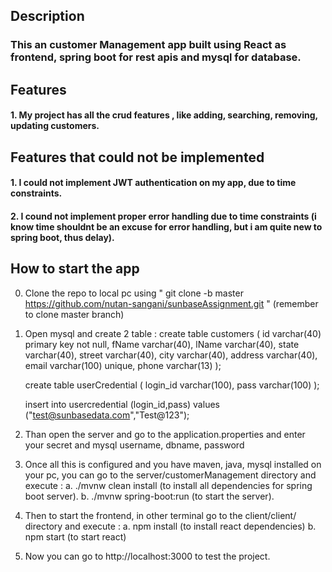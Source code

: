 ## Description
### This an customer Management app built using React as frontend, spring boot for rest apis and mysql for database.

## Features
#### 1. My project has all the crud features , like adding, searching, removing, updating customers.

## Features that could not be implemented
#### 1. I could not implement JWT authentication on my app, due to time constraints.
#### 2. I cound not implement proper error handling due to time constraints (i know time shouldnt be an excuse for error handling, but i am quite new to spring boot, thus delay).

## How to start the app
0.  Clone the repo to local pc using " git clone -b master https://github.com/nutan-sangani/sunbaseAssignment.git " (remember to clone master branch)
1.  Open mysql and create 2 table : 
    create table customers (
    id varchar(40) primary key not null,
    fName varchar(40),
    lName varchar(40),
    state varchar(40),
    street varchar(40),
    city varchar(40),
    address varchar(40),
    email varchar(100) unique,
    phone varchar(13)
    );
    
    create table userCredential (
    	login_id varchar(100),
        pass varchar(100)
    );
    
    insert into usercredential (login_id,pass) values ("test@sunbasedata.com","Test@123");
2.  Than open the server and go to the application.properties and enter your secret and mysql username, dbname, password
3.  Once all this is configured and you have maven, java, mysql installed on your pc, you can go to the server/customerManagement directory and execute :
    a. ./mvnw clean install (to install all dependencies for spring boot server).
    b. ./mvnw spring-boot:run (to start the server).
4.  Then to start the frontend, in other terminal go to the client/client/ directory and execute :
    a. npm install (to install react dependencies)
    b. npm start (to start react)
5.  Now you can go to http://localhost:3000 to test the project.
